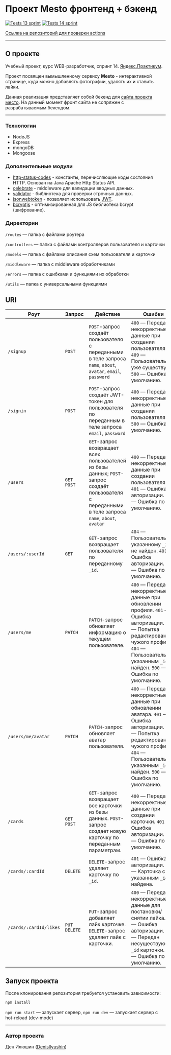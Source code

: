 # Проект Mesto фронтенд + бэкенд

[![Tests 13 sprint](https://github.com/DenisIlyushin/express-mesto-gha/actions/workflows/tests-13-sprint.yml/badge.svg?branch=main)](https://github.com/DenisIlyushin/express-mesto-gha/actions/workflows/tests-13-sprint.yml)
[![Tests 14 sprint](https://github.com/DenisIlyushin/express-mesto-gha/actions/workflows/tests-14-sprint.yml/badge.svg)](https://github.com/DenisIlyushin/express-mesto-gha/actions/workflows/tests-14-sprint.yml)

[Ссылка на репозиторий для проверки actions](https://github.com/DenisIlyushin/express-mesto-gha/actions)

---
## О проекте

Учебный проект, курс WEB-разработчик, спринт 14.
[Яндекс.Практикум](https://practicum.yandex.ru/).

Проект посвящен вымышленному сервису **Mesto** - интерактивной странице, куда
можно добавлять фотографии, удалять их и ставить лайки.

Данная реализация представляет собой бекенд для [сайта проекта
место](https://denisilyushin.github.io/react-mesto-auth/). На данный момент фронт
сайта не сопряжен с разрабатываемым бекендом.

---
### Технологии

- NodeJS
- Express
- mongoDB
- Mongoose

### Дополнительные модули

- [http-status-codes](https://www.npmjs.com/package/http-status-codes) -
  константы, перечисляющие коды состояния HTTP. Основан на Java Apache Http Status API.
- [celebrate](https://www.npmjs.com/package/celebrate) - middleware для валидации вводных данных.
- [validator](https://www.npmjs.com/package/validator) - библиотека для проверки строчных данных.
- [jsonwebtoken](https://www.npmjs.com/package/jsonwebtoken) - позволяет использовать [JWT](https://datatracker.ietf.org/doc/html/rfc7519).
- [bcryptjs](https://www.npmjs.com/package/bcryptjs) - оптимизированная для JS библиотека bcrypt (шифрование).

### Директории

`/routes` — папка с файлами роутера

`/controllers` — папка с файлами контроллеров пользователя и карточки

`/models` — папка с файлами описания схем пользователя и карточки

`/middleware` — папка c middleware обработчиками

`/errors` — папка с ошибками и функциями их обработки

`/utils` — папка с универсальными функциями

## URI
| Роут                   | Запрос    | Действие                                                                                                                                             | Ошибки                                                                                                                                                                                                                |
|------------------------| --------- |------------------------------------------------------------------------------------------------------------------------------------------------------|-----------------------------------------------------------------------------------------------------------------------------------------------------------------------------------------------------------------------|
| `/signup`              | `POST` | `POST`-запрос создаёт пользователя с переданными в теле запроса `name`, `about`, `avatar`, `email`, `password`                                       | `400` — Переданы некорректные данные при создании пользователя. `409` — Пользователь уже существует. `500` — Ошибка по умолчанию.                                                                                     |
| `/signin`              | `POST`   | `POST`-запрос создаёт JWT-токен для пользователя по переданным в теле запроса `email`, `password`                                              | `400` — Переданы некорректные данные при создании пользователя. `500` — Ошибка по умолчанию.                                                                                                                          |
| `/users`               | `GET POST` | `GET`-запрос возвращает всех пользователей из базы данных; `POST`-запрос создаёт пользователя с переданными в теле запроса `name`, `about`, `avatar` | `400` — Переданы некорректные данные при создании пользователя. `401` — Ошибка авторизации. `500` — Ошибка по умолчанию.                                                                                              |
| `/users/:userId`       | `GET`     | `GET`-запрос возвращает пользователя по переданному `_id`.                                                                                           | `404` — Пользователь по указанному `_id` не найден. `401` — Ошибка авторизации. `500` — Ошибка по умолчанию.                                                                                                          |
| `/users/me`            | `PATCH`   | `PATCH`-запрос обновляет информацию о текущем пользователе.                                                                                          | `400` — Переданы некорректные данные при обновлении профиля. `401` — Ошибка авторизации. `403` — Попытка редактирования чужого профиля. `404` — Пользователь с указанным `_id` не найден. `500` — Ошибка по умолчанию. |
| `/users/me/avatar`     | `PATCH`   | `PATCH`-запрос обновляет аватар пользователя.                                                                                                        | `400` — Переданы некорректные данные при обновлении аватара. `401` — Ошибка авторизации. `403` — Попытка редактирования чужого профиля. `404` — Пользователь с указанным `_id` не найден. `500` — Ошибка по умолчанию. |
| `/cards`               | `GET POST` | `GET`-запрос возвращает все карточки из базы данных. `POST`-запрос создает новую карточку по переданным параметрам.                                  | `400` — Переданы некорректные данные при создании карточки. `401` — Ошибка авторизации. `500` — Ошибка по умолчанию.                                                                                                  |
| `/cards/:cardId`       | `DELETE`  | `DELETE`-запрос удаляет карточку по `_id`.                                                                                                           | `401` — Ошибка авторизации. `404` — Карточка с указанным `_id` не найдена.                                                                                                                                            |
| `/cards/:cardId/likes` | `PUT DELETE` | `PUT`-запрос добавляет лайк карточке. `DELETE`-запрос удаляет лайк с карточки.                                                                       | `400` — Переданы некорректные данные для постановки/снятии лайка. `401` — Ошибка авторизации. `404` — Передан несуществующий `_id` карточки. `500` — Ошибка по умолчанию.                                             |

## Запуск проекта

После клонирования репозитория требуется установить зависимости:

```bash
npm install
```

`npm run start` — запускает сервер, 
`npm run dev` — запускает сервер с hot-reload (dev-mode)

---
### Автор проекта

Ден Илюшин ([DenisIlyushin](https://github.com/DenisIlyushin/))
